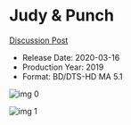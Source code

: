 # Judy & Punch

[Discussion Post](https://www.avsforum.com/threads/bass-eq-for-filtered-movies.2995212/post-59385228)

* Release Date: 2020-03-16
* Production Year: 2019
* Format: BD/DTS-HD MA 5.1

![img 0](https://i.imgur.com/dWKik3q.jpg)

![img 1](https://i.imgur.com/9AD9oQn.png)

